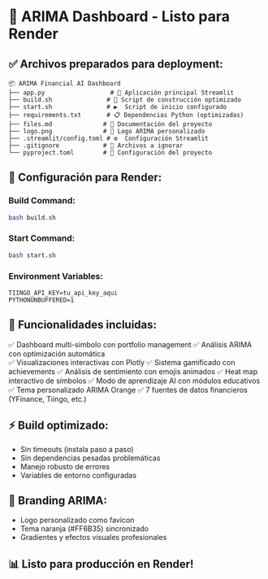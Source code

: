 # 🚀 ARIMA Dashboard - Listo para Render

## ✅ Archivos preparados para deployment:

```
📦 ARIMA Financial AI Dashboard
├── app.py                  # 🎯 Aplicación principal Streamlit
├── build.sh               # 🔧 Script de construcción optimizado
├── start.sh               # ▶️  Script de inicio configurado
├── requirements.txt       # 📋 Dependencias Python (optimizadas)
├── files.md              # 📖 Documentación del proyecto
├── logo.png              # 🎨 Logo ARIMA personalizado
├── .streamlit/config.toml # ⚙️  Configuración Streamlit
├── .gitignore            # 🚫 Archivos a ignorar
└── pyproject.toml        # 📄 Configuración del proyecto
```

## 🔧 Configuración para Render:

### Build Command:
```bash
bash build.sh
```

### Start Command:
```bash
bash start.sh
```

### Environment Variables:
```
TIINGO_API_KEY=tu_api_key_aqui
PYTHONUNBUFFERED=1
```

## 🎯 Funcionalidades incluidas:
✅ Dashboard multi-símbolo con portfolio management
✅ Análisis ARIMA con optimización automática  
✅ Visualizaciones interactivas con Plotly
✅ Sistema gamificado con achievements
✅ Análisis de sentimiento con emojis animados
✅ Heat map interactivo de símbolos
✅ Modo de aprendizaje AI con módulos educativos
✅ Tema personalizado ARIMA Orange
✅ 7 fuentes de datos financieros (YFinance, Tiingo, etc.)

## ⚡ Build optimizado:
- Sin timeouts (instala paso a paso)
- Sin dependencias pesadas problemáticas
- Manejo robusto de errores
- Variables de entorno configuradas

## 🎨 Branding ARIMA:
- Logo personalizado como favicon
- Tema naranja (#FF6B35) sincronizado
- Gradientes y efectos visuales profesionales

## 📊 Listo para producción en Render!